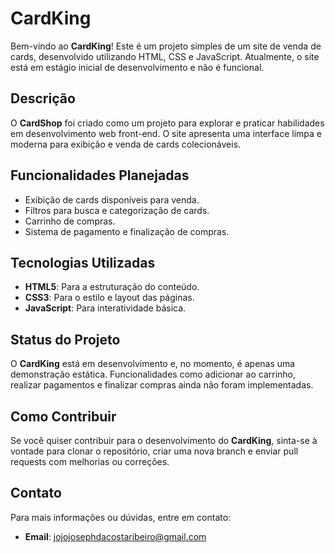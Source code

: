 # CardKing

Bem-vindo ao **CardKing**! Este é um projeto simples de um site de venda de cards, desenvolvido utilizando HTML, CSS e JavaScript. Atualmente, o site está em estágio inicial de desenvolvimento e não é funcional.

## Descrição

O **CardShop** foi criado como um projeto para explorar e praticar habilidades em desenvolvimento web front-end. O site apresenta uma interface limpa e moderna para exibição e venda de cards colecionáveis.

## Funcionalidades Planejadas

- Exibição de cards disponíveis para venda.
- Filtros para busca e categorização de cards.
- Carrinho de compras.
- Sistema de pagamento e finalização de compras.

## Tecnologias Utilizadas

- **HTML5**: Para a estruturação do conteúdo.
- **CSS3**: Para o estilo e layout das páginas.
- **JavaScript**: Para interatividade básica.

## Status do Projeto

O **CardKing** está em desenvolvimento e, no momento, é apenas uma demonstração estática. Funcionalidades como adicionar ao carrinho, realizar pagamentos e finalizar compras ainda não foram implementadas.

## Como Contribuir

Se você quiser contribuir para o desenvolvimento do **CardKing**, sinta-se à vontade para clonar o repositório, criar uma nova branch e enviar pull requests com melhorias ou correções.

## Contato

Para mais informações ou dúvidas, entre em contato:

- **Email**: jojojosephdacostaribeiro@gmail.com


